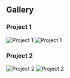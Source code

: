 ## Gallery

### Project 1
![Project 1](gallery/project1/image1.png)
![Project 1](gallery/project1/image2.png)

### Project 2
![Project 2](gallery/project2/image1.png)
![Project 2](gallery/project2/image2.png)

